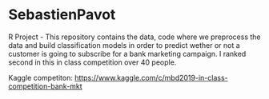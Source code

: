 # SebastienPavot
R Project - This repository contains the data, code where we preprocess the data and build classification models in order to predict wether or not a customer is going to subscribe for a bank marketing campaign. I ranked second in this in class competition over 40 people.

Kaggle competiton: https://www.kaggle.com/c/mbd2019-in-class-competition-bank-mkt
